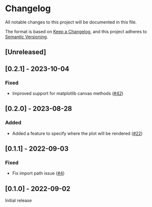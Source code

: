 # Changelog
All notable changes to this project will be documented in this file.

The format is based on [Keep a Changelog](https://keepachangelog.com/en/1.0.0/),
and this project adheres to [Semantic Versioning](https://semver.org/spec/v2.0.0.html).

## [Unreleased]

## [0.2.1] - 2023-10-04
### Fixed
 - Improved support for matplotlib canvas methods
   ([#42](https://github.com/pyodide/matplotlib-pyodide/pull/42))

## [0.2.0] - 2023-08-28
### Added
 - Added a feature to specify where the plot will be rendered
   ([#22](https://github.com/pyodide/pyodide-cli/pull/22))

## [0.1.1] - 2022-09-03
### Fixed
 - Fix import path issue
   ([#4](https://github.com/pyodide/pyodide-cli/pull/4))


## [0.1.0] - 2022-09-02

Initial release
